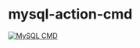 # mysql-action-cmd

[![MySQL CMD](https://github.com/pramodhm112/mysql-action-cmd/actions/workflows/mysql-cmd.yml/badge.svg)](https://github.com/pramodhm112/mysql-action-cmd/actions/workflows/mysql-cmd.yml)

